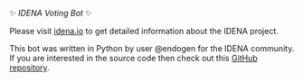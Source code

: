 ✨ *IDENA Voting Bot* ✨  

Please visit [idena.io](http://idena.io) to get detailed information about the IDENA project.  
  
This bot was written in Python by user @endogen for the IDENA community. If you are interested in the source code then check out this [GitHub repository](https://github.com/Endogen/idena-voting).